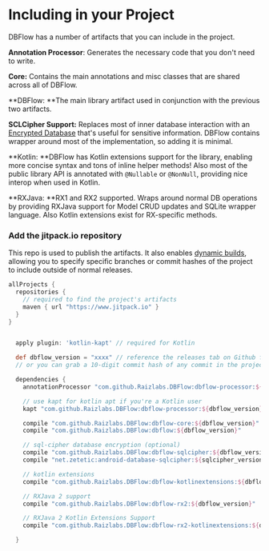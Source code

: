 # Including in your Project

DBFlow has a number of artifacts that you can include in the project.

**Annotation Processor**: Generates the necessary code that you don't need to write.

**Core:** Contains the main annotations and misc classes that are shared across all of DBFlow.

**DBFlow: **The main library artifact used in conjunction with the previous two artifacts.

**SCLCipher Support:** Replaces most of inner database interaction with an [Encrypted Database](https://www.zetetic.net/sqlcipher/) that's useful for sensitive information. DBFlow contains wrapper around most of the implementation, so adding it is minimal.

**Kotlin: **DBFlow has Kotlin extensions support for the library, enabling more concise syntax and tons of inline helper methods! Also most of the public library API is annotated with `@Nullable` or `@NonNull`, providing nice interop when used in Kotlin.

**RXJava: **RX1 and RX2 supported. Wraps around normal DB operations by providing RXJava support for Model CRUD updates and SQLite wrapper language. Also Kotlin extensions exist for RX-specific methods.

### Add the jitpack.io repository

This repo is used to publish the artifacts. It also enables [dynamic builds](https://jitpack.io/docs/), allowing you to specify specific branches or commit hashes of the project to include outside of normal releases.

```Groovy
allProjects {
  repositories {
    // required to find the project's artifacts
    maven { url "https://www.jitpack.io" }
  }
}
```

```Groovy

  apply plugin: 'kotlin-kapt' // required for Kotlin

  def dbflow_version = "xxxx" // reference the releases tab on Github for latest versions
  // or you can grab a 10-digit commit hash of any commit in the project that builds.

  dependencies {
    annotationProcessor "com.github.Raizlabs.DBFlow:dbflow-processor:${dbflow_version}"

    // use kapt for kotlin apt if you're a Kotlin user
    kapt "com.github.Raizlabs.DBFlow:dbflow-processor:${dbflow_version}"

    compile "com.github.Raizlabs.DBFlow:dbflow-core:${dbflow_version}"
    compile "com.github.Raizlabs.DBFlow:dbflow:${dbflow_version}"

    // sql-cipher database encryption (optional)
    compile "com.github.Raizlabs.DBFlow:dbflow-sqlcipher:${dbflow_version}"
    compile "net.zetetic:android-database-sqlcipher:${sqlcipher_version}@aar"

    // kotlin extensions
    compile "com.github.Raizlabs.DBFlow:dbflow-kotlinextensions:${dbflow_version}"

    // RXJava 2 support
    compile "com.github.Raizlabs.DBFlow:dbflow-rx2:${dbflow_version}"

    // RXJava 2 Kotlin Extensions Support
    compile "com.github.Raizlabs.DBFlow:dbflow-rx2-kotlinextensions:${dbflow_version}"

  }

```
